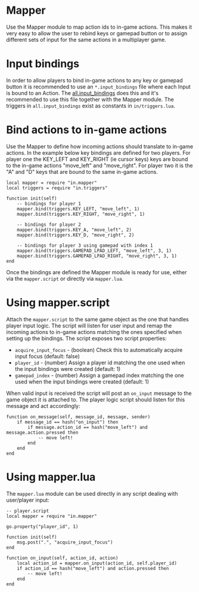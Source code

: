 # Mapper
Use the Mapper module to map action ids to in-game actions. This makes it very easy to allow the user to rebind keys or gamepad button or to assign different sets of input for the same actions in a multiplayer game.

# Input bindings
In order to allow players to bind in-game actions to any key or gamepad button it is recommended to use an `*.input_bindings` file where each Input is bound to an Action. The [all.input_bindings](in/bindings/all-input_bindings) does this and it's recommended to use this file together with the Mapper module. The triggers in `all.input_bindings` exist as constants in `in/triggers.lua`.

# Bind actions to in-game actions
Use the Mapper to define how incoming actions should translate to in-game actions. In the example below key bindings are defined for two players. For player one the KEY_LEFT and KEY_RIGHT (ie cursor keys) keys are bound to the in-game actions "move_left" and "move_right". For player two it is the "A" and "D" keys that are bound to the same in-game actions.

	local mapper = require "in.mapper"
	local triggers = require "in.triggers"

	function init(self)
		-- bindings for player 1
		mapper.bind(triggers.KEY_LEFT, "move_left", 1)
		mapper.bind(triggers.KEY_RIGHT, "move_right", 1)

		-- bindings for player 2
		mapper.bind(triggers.KEY_A, "move_left", 2)
		mapper.bind(triggers.KEY_D, "move_right", 2)

		-- bindings for player 3 using gamepad with index 1
		mapper.bind(triggers.GAMEPAD_LPAD_LEFT, "move_left", 3, 1)
		mapper.bind(triggers.GAMEPAD_LPAD_RIGHT, "move_right", 3, 1)
	end

Once the bindings are defined the Mapper module is ready for use, either via the `mapper.script` or directly via `mapper.lua`.

# Using mapper.script
Attach the `mapper.script` to the same game object as the one that handles player input logic. The script will listen for user input and remap the incoming actions to in-game actions matching the ones specified when setting up the bindings. The script exposes two script properties:

* `acquire_input_focus` - (boolean) Check this to automatically acquire input focus (default: false)
* `player_id` - (number) Assign a player id matching the one used when the input bindings were created (default: 1)
* `gamepad_index` - (number) Assign a gamepad index matching the one used when the input bindings were created (default: 1)

When valid input is received the script will post an `on_input` message to the game object it is attached to. The player logic script should listen for this message and act accordingly:

	function on_message(self, message_id, message, sender)
		if message_id == hash("on_input") then
			if message.action_id == hash("move_left") and message.action.pressed then
				-- move left!
			end
		end
	end

# Using mapper.lua
The `mapper.lua` module can be used directly in any script dealing with user/player input:

	-- player.script
	local mapper = require "in.mapper"

	go.property("player_id", 1)

	function init(self)
		msg.post(".", "acquire_input_focus")
	end

	function on_input(self, action_id, action)
		local action_id = mapper.on_input(action_id, self.player_id)
		if action_id == hash("move_left") and action.pressed then
			-- move left!
		end
	end
